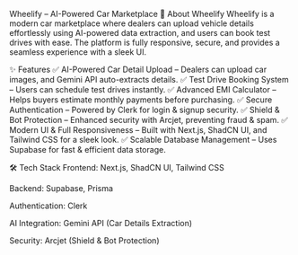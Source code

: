 Wheelify – AI-Powered Car Marketplace
🚀 About Wheelify
Wheelify is a modern car marketplace where dealers can upload vehicle details effortlessly using AI-powered data extraction, and users can book test drives with ease. The platform is fully responsive, secure, and provides a seamless experience with a sleek UI.

✨ Features
✅ AI-Powered Car Detail Upload – Dealers can upload car images, and Gemini API auto-extracts details.
✅ Test Drive Booking System – Users can schedule test drives instantly.
✅ Advanced EMI Calculator – Helps buyers estimate monthly payments before purchasing.
✅ Secure Authentication – Powered by Clerk for login & signup security.
✅ Shield & Bot Protection – Enhanced security with Arcjet, preventing fraud & spam.
✅ Modern UI & Full Responsiveness – Built with Next.js, ShadCN UI, and Tailwind CSS for a sleek look.
✅ Scalable Database Management – Uses Supabase for fast & efficient data storage.

🛠️ Tech Stack
Frontend: Next.js, ShadCN UI, Tailwind CSS

Backend: Supabase, Prisma

Authentication: Clerk

AI Integration: Gemini API (Car Details Extraction)

Security: Arcjet (Shield & Bot Protection)


